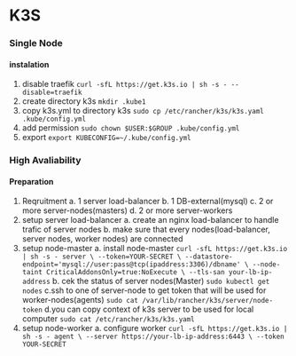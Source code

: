# K3S
### Single Node
#### instalation
1. disable traefik
   ``curl -sfL https://get.k3s.io | sh -s - --disable=traefik``
2. create directory k3s
   ``mkdir .kube1``
4. copy k3s.yml to directory k3s
   ``sudo cp /etc/rancher/k3s/k3s.yaml .kube/config.yml``
6. add permission
   ``sudo chown $USER:$GROUP .kube/config.yml``
8. export
   ``export KUBECONFIG=~/.kube/config.yml``

### High Avaliability 
#### Preparation
1. Reqruitment
   a. 1 server load-balancer
   b. 1 DB-external(mysql)
   c. 2 or more server-nodes(masters)
   d. 2 or more server-workers
2. setup server load-balancer
   a. create an nginx load-balancer to handle trafic of server nodes
   b. make sure that every nodes(load-balancer, server nodes, worker nodes) are connected
3. setup node-master
   a. install node-master
   ``curl -sfL https://get.k3s.io | sh -s - server \
--token=YOUR-SECRET \
--datastore-endpoint='mysql://user:pass@tcp(ipaddress:3306)/dbname' \
--node-taint CriticalAddonsOnly=true:NoExecute \
--tls-san your-lb-ip-address``
   b. cek the status of server nodes(Master)
   ``sudo kubectl get nodes``
   c.ssh to one of server-node to get token that will be used for worker-nodes(agents)
   ``sudo cat /var/lib/rancher/k3s/server/node-token``
   d.you can copy context of k3s server to be used for local computer
   ``sudo cat /etc/rancher/k3s/k3s.yaml``
4. setup node-worker
   a. configure worker
   ``curl -sfL https://get.k3s.io | sh -s - agent \
--server https://your-lb-ip-address:6443 \
--token YOUR-SECRET``
